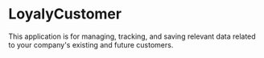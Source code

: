 # LoyalyCustomer
This application is for managing, tracking, and saving relevant data related to your company's existing and future customers.
